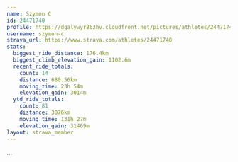```yaml
---
name: Szymon C
id: 24471740
profile: https://dgalywyr863hv.cloudfront.net/pictures/athletes/24471740/7213253/3/large.jpg
username: szymon-c
strava_url: https://www.strava.com/athletes/24471740
stats:
  biggest_ride_distance: 176.4km
  biggest_climb_elevation_gain: 1102.6m
  recent_ride_totals:
    count: 14
    distance: 680.56km
    moving_time: 23h 54m
    elevation_gain: 3014m
  ytd_ride_totals:
    count: 81
    distance: 3076km
    moving_time: 131h 27m
    elevation_gain: 31469m
layout: strava_member
--- 
```

...
